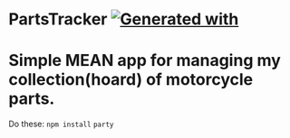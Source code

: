 # PartsTracker [![Generated with](https://img.shields.io/badge/generated%20with-bangular-blue.svg?style=flat-square)](https://github.com/42Zavattas/generator-bangular)

# Simple MEAN app for managing my collection(hoard) of motorcycle parts.

Do these:
`npm install`
`party`